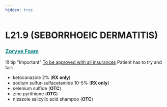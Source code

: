 ```yaml
---
hidden: true
---
```


# L21.9 (SEBORRHOEIC DERMATITIS)

### <u  style="color:teal">Zoryve Foam</u>
!!! tip "Important"
    <u>To be approved with all insurances</u>
        Patient has to try and fail:
        <ul>
            <li>ketocanazole 2% (<b>RX only</b>)</li>
            <li>sodium sulfur-sulfacetamide 10-5% (<b>RX only</b>)</li>
            <li>selenium sulfide (<b>OTC</b>)</li>
            <li>zinc pyrithione (<b>OTC</b>)</li>
            <li>nizazole salicylic acid shampoo (<b>OTC</b>)</li>
        </ul>